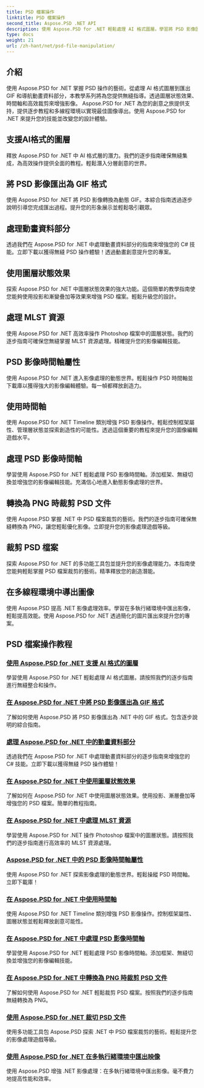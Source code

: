 ```yaml
---
title: PSD 檔案操作
linktitle: PSD 檔案操作
second_title: Aspose.PSD .NET API
description: 使用 Aspose.PSD for .NET 輕鬆處理 AI 格式圖層。學習將 PSD 影像匯出為 GIF、處理動畫資料部分以及操作圖層狀態。
type: docs
weight: 21
url: /zh-hant/net/psd-file-manipulation/
---
```

## 介紹

使用 Aspose.PSD for .NET 掌握 PSD 操作的藝術。從處理 AI 格式圖層到匯出 GIF 和導航動畫資料部分，本教學系列將為您提供無縫指導。透過圖層狀態效果、時間軸和高效裁剪來增強影像。 Aspose.PSD for .NET 為您的創意之旅提供支持，提供逐步教程和多線程環境以實現最佳圖像導出。使用 Aspose.PSD for .NET 來提升您的技能並改變您的設計體驗。

## 支援AI格式的圖層

釋放 Aspose.PSD for .NET 中 AI 格式層的潛力。我們的逐步指南確保無縫集成，為高效操作提供全面的教程。輕鬆潛入分層創意的世界。

## 將 PSD 影像匯出為 GIF 格式

使用 Aspose.PSD for .NET 將 PSD 影像轉換為動態 GIF。本綜合指南透過逐步說明引導您完成匯出過程。提升您的形象展示並輕鬆吸引觀眾。

## 處理動畫資料部分

透過我們在 Aspose.PSD for .NET 中處理動畫資料部分的指南來增強您的 C# 技能。立即下載以獲得無縫 PSD 操作體驗！透過動畫創意提升您的專案。

## 使用圖層狀態效果

探索 Aspose.PSD for .NET 中圖層狀態效果的強大功能。這個簡單的教學指南使您能夠使用投影和漸變疊加等效果來增強 PSD 檔案。輕鬆升級您的設計。

## 處理 MLST 資源

使用 Aspose.PSD for .NET 高效率操作 Photoshop 檔案中的圖層狀態。我們的逐步指南可確保您無縫掌握 MLST 資源處理。精確提升您的影像編輯技能。

## PSD 影像時間軸屬性

使用 Aspose.PSD for .NET 進入影像處理的動態世界。輕鬆操作 PSD 時間軸並下載庫以獲得強大的影像編輯體驗。每一幀都釋放創造力。

## 使用時間軸

使用 Aspose.PSD for .NET Timeline 類別增強 PSD 影像操作。輕鬆控制框架屬性、管理層狀態並探索創造性的可能性。透過這個重要的教程來提升您的圖像編輯遊戲水平。

## 處理 PSD 影像時間軸

學習使用 Aspose.PSD for .NET 輕鬆處理 PSD 影像時間軸。添加框架、無縫切換並增強您的影像編輯技能。充滿信心地進入動態影像處理的世界。

## 轉換為 PNG 時裁剪 PSD 文件

使用 Aspose.PSD 掌握 .NET 中 PSD 檔案裁剪的藝術。我們的逐步指南可確保無縫轉換為 PNG，讓您輕鬆優化影像。立即提升您的影像處理遊戲等級。

## 裁剪 PSD 檔案

探索 Aspose.PSD for .NET 的多功能工具包並提升您的影像處理能力。本指南使您能夠輕鬆掌握 PSD 檔案裁剪的藝術。精準釋放您的創造潛能。

## 在多線程環境中導出圖像

使用 Aspose.PSD 提高 .NET 影像處理效率。學習在多執行緒環境中匯出影像，輕鬆提高效能。使用 Aspose.PSD for .NET 透過簡化的圖片匯出來提升您的專案。
## PSD 檔案操作教程
### [使用 Aspose.PSD for .NET 支援 AI 格式的圖層](./support-layers-ai-format/)
學習使用 Aspose.PSD for .NET 輕鬆處理 AI 格式圖層。請按照我們的逐步指南進行無縫整合和操作。
### [在 Aspose.PSD for .NET 中將 PSD 影像匯出為 GIF 格式](./export-psd-to-gif/)
了解如何使用 Aspose.PSD 將 PSD 影像匯出為 .NET 中的 GIF 格式。包含逐步說明的綜合指南。
### [處理 Aspose.PSD for .NET 中的動畫資料部分](./animated-data-sections/)
透過我們在 Aspose.PSD for .NET 中處理動畫資料部分的逐步指南來增強您的 C# 技能。立即下載以獲得無縫 PSD 操作體驗！
### [在 Aspose.PSD for .NET 中使用圖層狀態效果](./layer-state-effects/)
了解如何在 Aspose.PSD for .NET 中使用圖層狀態效果。使用投影、漸層疊加等增強您的 PSD 檔案。簡單的教程指南。
### [在 Aspose.PSD for .NET 中處理 MLST 資源](./mlst-resources/)
學習使用 Aspose.PSD for .NET 操作 Photoshop 檔案中的圖層狀態。請按照我們的逐步指南進行高效率的 MLST 資源處理。
### [Aspose.PSD for .NET 中的 PSD 影像時間軸屬性](./psd-image-timeline-property/)
使用 Aspose.PSD for .NET 探索影像處理的動態世界。輕鬆操縱 PSD 時間軸。立即下載庫！
### [在 Aspose.PSD for .NET 中使用時間軸](./timeline/)
使用 Aspose.PSD for .NET Timeline 類別增強 PSD 影像操作。控制框架屬性、圖層狀態並輕鬆釋放創意可能性。
### [在 Aspose.PSD for .NET 中處理 PSD 影像時間軸](./psd-image-timeline/)
學習使用 Aspose.PSD for .NET 輕鬆處理 PSD 影像時間軸。添加框架、無縫切換並增強您的影像編輯技能。
### [在 Aspose.PSD for .NET 中轉換為 PNG 時裁剪 PSD 文件](./crop-psd-conversion-png/)
了解如何使用 Aspose.PSD for .NET 輕鬆裁剪 PSD 檔案。按照我們的逐步指南無縫轉換為 PNG。
### [使用 Aspose.PSD for .NET 裁切 PSD 文件](./crop-psd-file/)
使用多功能工具包 Aspose.PSD 探索 .NET 中 PSD 檔案裁剪的藝術。輕鬆提升您的影像處理遊戲等級。
### [使用 Aspose.PSD for .NET 在多執行緒環境中匯出映像](./export-images-multi-thread/)
使用 Aspose.PSD 增強 .NET 影像處理：在多執行緒環境中匯出影像。毫不費力地提高性能和效率。